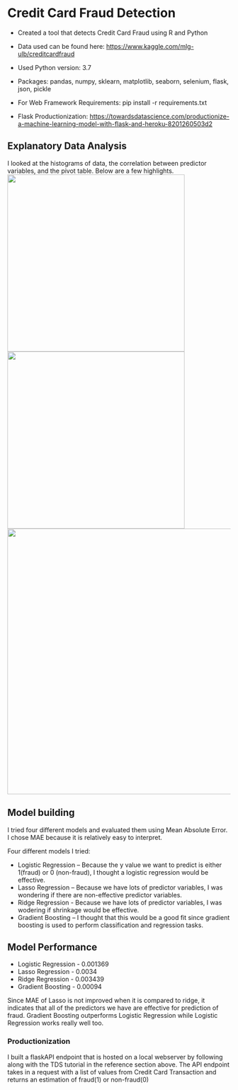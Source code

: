 # Credit Card Fraud Detection

- Created a tool that detects Credit Card Fraud using R and Python
- Data used can be found here: https://www.kaggle.com/mlg-ulb/creditcardfraud

- Used Python version: 3.7
- Packages: pandas, numpy, sklearn, matplotlib, seaborn, selenium, flask, json, pickle
- For Web Framework Requirements: pip install -r requirements.txt
- Flask Productionization: https://towardsdatascience.com/productionize-a-machine-learning-model-with-flask-and-heroku-8201260503d2


## Explanatory Data Analysis

I looked at the histograms of data, the correlation between predictor variables, and the pivot table. Below are a few highlights.
<img src="https://github.com/yoonhaK/CreditCard_Fraud_Detection/blob/main/Histogram.png" width="400"/>
<img src="https://github.com/yoonhaK/CreditCard_Fraud_Detection/blob/main/Correlation%20Matrix.png" width="400"/>
<img src="https://github.com/yoonhaK/CreditCard_Fraud_Detection/blob/main/Pivot%20Table.png" width="600"/>

## Model building
I tried four different models and evaluated them using Mean Absolute Error. I chose MAE because it is relatively easy to interpret.

Four different models I tried:

- Logistic Regression – Because the y value we want to predict is either 1(fraud) or 0 (non-fraud), I thought a logistic regression would be effective.
- Lasso Regression – Because we have lots of predictor variables, I was wondering if there are non-effective predictor variables.
- Ridge Regression - Because we have lots of predictor variables, I was wodering if shrinkage would be effective. 
- Gradient Boosting – I thought that this would be a good fit since gradient boosting is used to perform classification and regression tasks.

## Model Performance
- Logistic Regression - 0.001369
- Lasso Regression - 0.0034
- Ridge Regression - 0.003439
- Gradient Boosting - 0.00094

Since MAE of Lasso is not improved when it is compared to ridge, it indicates that all of the predictors we have are effective for prediction of fraud.
Gradient Boosting outperforms Logistic Regression while Logistic Regression works really well too.

### Productionization
I built a flaskAPI endpoint that is hosted on a local webserver by following along with the TDS tutorial in the reference section above. The API endpoint takes in a request with a list of values from Credit Card Transaction and returns an estimation of fraud(1) or non-fraud(0)

